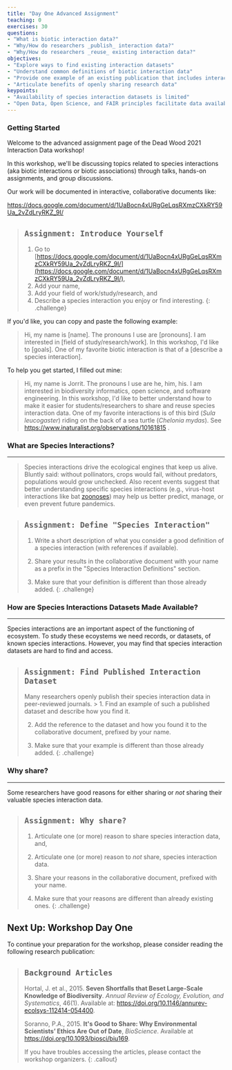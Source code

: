 ```yaml
---
title: "Day One Advanced Assignment"
teaching: 0
exercises: 30
questions:
- "What is biotic interaction data?"
- "Why/How do researchers _publish_ interaction data?"
- "Why/How do researchers _reuse_ existing interaction data?"
objectives:
- "Explore ways to find existing interaction datasets"
- "Understand common definitions of biotic interaction data"
- "Provide one example of an existing publication that includes interaction data"
- "Articulate benefits of openly sharing research data"
keypoints:
- "Availability of species interaction datasets is limited"
- "Open Data, Open Science, and FAIR principles facilitate data availability"
---
```


### Getting Started 

Welcome to the advanced assignment page of the Dead Wood 2021 Interaction Data workshop! 

In this workshop, we'll be discussing topics related to species interactions (aka biotic interactions or biotic associations) through talks, hands-on assignments, and group discussions. 

Our work will be documented in interactive, collaborative documents like: 

https://docs.google.com/document/d/1UaBocn4xURgGeLqsRXmzCXkRY59Ua_2vZdLryRKZ_9I/

> ## `Assignment: Introduce Yourself` 
> 1. Go to [https://docs.google.com/document/d/1UaBocn4xURgGeLqsRXmzCXkRY59Ua_2vZdLryRKZ_9I/](https://docs.google.com/document/d/1UaBocn4xURgGeLqsRXmzCXkRY59Ua_2vZdLryRKZ_9I/),
> 2. Add your name, 
> 3. Add your field of work/study/research, and
> 4. Describe a species interaction you enjoy or find interesting.
{: .challenge}

If you'd like, you can copy and paste the following example:

> Hi, my name is [name]. The pronouns I use are [pronouns]. I am interested in [field of study/research/work]. In this workshop, I'd like to [goals]. One of my favorite biotic interaction is that of a [describe a species interaction].

To help you get started, I filled out mine: 

> Hi, my name is Jorrit. The pronouns I use are he, him, his. I am interested in biodiversity informatics, open science, and software engineering. In this workshop, I'd like to better understand how to make it easier for students/researchers to share and reuse species interaction data. One of my favorite interactions is of this bird (_Sula leucogaster_)
 riding on the back of a sea turtle (_Chelonia mydas_). See https://www.inaturalist.org/observations/10161815 .

### What are Species Interactions? 
-----
> Species interactions drive the ecological engines that keep us alive. Bluntly said: without pollinators, crops would fail, without predators, populations would grow unchecked. Also recent events suggest that better understanding specific species interactions (e.g., virus-host interactions like bat [zoonoses](https://www.cdc.gov/onehealth/basics/zoonotic-diseases.html)) may help us better predict, manage, or even prevent future pandemics. 

> ## `Assignment: Define "Species Interaction"` 
> 1. Write a short description of what you consider a good definition of a species interaction (with references if available). 
>
> 2. Share your results in the collaborative document with your name as a prefix in the "Species Interaction Definitions" section. 
>
> 3. Make sure that your definition is different than those already added. 
{: .challenge}


### How are Species Interactions Datasets Made Available? 
-----
Species interactions are an important aspect of the functioning of ecosystem. To study these ecoystems we need records, or datasets, of known species interactions. However, you may find that species interaction datasets are hard to find and access. 

> ## `Assignment: Find Published Interaction Dataset`
> Many researchers openly publish their species interaction data in peer-reviewed journals. > 1. Find an example of such a published dataset and describe how you find it. 
>
> 2. Add the reference to the dataset and how you found it to the collaborative document, prefixed by your name. 
> 
> 3. Make sure that your example is different than those already added. 
{: .challenge}


### Why share? 
-----
Some researchers have good reasons for either sharing or *not* sharing their valuable species interaction data. 

> ## `Assignment: Why share?`
> 1. Articulate one (or more) reason to share species interaction data, and,
>
> 2. Articulate one (or more) reason to *not* share, species interaction data.
>
> 3. Share your reasons in the collaborative document, prefixed with your name. 
>
> 4. Make sure that your reasons are different than already existing ones. 
{: .challenge}

## Next Up: Workshop Day One

To continue your preparation for the workshop, please consider reading the following research publication:

> ## `Background Articles`
> Hortal, J. et al., 2015. <b>Seven Shortfalls that Beset Large-Scale Knowledge of Biodiversity</b>. <em>Annual Review of Ecology, Evolution, and Systematics</em>, 46(1). Available at: <a href="https://doi.org/10.1146/annurev-ecolsys-112414-054400.">https://doi.org/10.1146/annurev-ecolsys-112414-054400</a>.
>
> Soranno, P.A., 2015. <b>It's Good to Share: Why Environmental Scientists’ Ethics Are Out of Date</b>, <em>BioScience</em>. Available at <a href="https://doi.org/10.1093/biosci/biu169">https://doi.org/10.1093/biosci/biu169</a>.
>
> If you have troubles accessing the articles, please contact the workshop organizers.
{: .callout}

